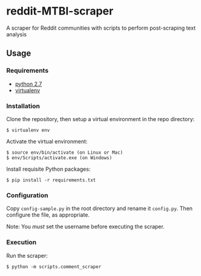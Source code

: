 # reddit-MTBI-scraper

A scraper for Reddit communities with scripts to perform post-scraping text analysis

## Usage

### Requirements

- [python 2.7](https://www.python.org/)
- [virtualenv](https://pypi.python.org/pypi/virtualenv)

### Installation

Clone the repository, then setup a virtual environment in the repo directory:

    $ virtualenv env

Activate the virtual environment:

    $ source env/bin/activate (on Linux or Mac)
    $ env/Scripts/activate.exe (on Windows)

Install requisite Python packages:

    $ pip install -r requirements.txt

### Configuration

Copy `config-sample.py` in the root directory and rename it `config.py`. Then configure the file, as appropriate.

Note: You *must* set the username before executing the scraper.

### Execution

Run the scraper:

    $ python -m scripts.comment_scraper
